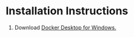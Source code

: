 # Installation Instructions

1. Download <a href="[https://www.w3schools.com/](https://desktop.docker.com/win/main/amd64/Docker%20Desktop%20Installer.exe?_gl=1*9v7xa7*_ga*OTkwODUyOTg2LjE2ODYyMzk1ODI.*_ga_XJWPQMJYHQ*MTY4NjI1OTYwNi4yLjEuMTY4NjI1OTYwNy41OS4wLjA.)">Docker Desktop for Windows.</a>

